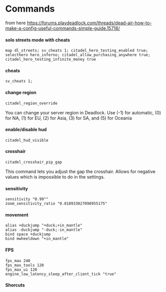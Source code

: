 # Commands
from here https://forums.playdeadlock.com/threads/dead-air-how-to-make-a-config-useful-commands-simple-guide.15718/


#### solo streets mode with cheats
```
map dl_streets; sv_cheats 1; citadel_hero_testing_enabled true; selecthero hero_inferno; citadel_allow_purchasing_anywhere true; citadel_hero_testing_infinite_money true
```

#### cheats
```
sv_cheats 1;
```

#### change region
```
citadel_region_override
```
You can change your server region in Deadlock. Use (-1) for automatic, (0) for NA, (1) for EU, (2) for Asia, (3) for SA, and (5) for Oceania

#### enable/disable hud
```
citadel_hud_visible
```

#### crosshair
```
citadel_crosshair_pip_gap
```
This command lets you adjust the gap the crosshair. Allows for negative values which is impossible to do in the settings.

#### sensitivity
```
sensitivity "0.99""
zoom_sensitivity_ratio "0.818933027098955175"
```

#### movement
```
alias +duckjump "+duck;+in_mantle"
alias -duckjump "-duck;-in_mantle"
bind space +duckjump
bind mwheeldown "+in_mantle"
```

#### FPS
```
fps_max 240
fps_max_tools 120
fps_max_ui 120
engine_low_latency_sleep_after_client_tick "true"
```

#### Shorcuts


